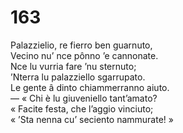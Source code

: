 # 163
  
Palazzielio, re fierro ben guarnuto,  
Vecino nu’ nce pônno ’e cannonate.  
Nce lu vurria fare ’nu sternuto;  
’Nterra lu palazziello sgarrupato.  
Le gente â dinto chiammerranno aiuto.  
— « Chi è lu giuveniello tant’amato?  
« Facite festa, che l’aggio vinciuto;  
« ’Sta nenna cu’ seciento nammurate! »

